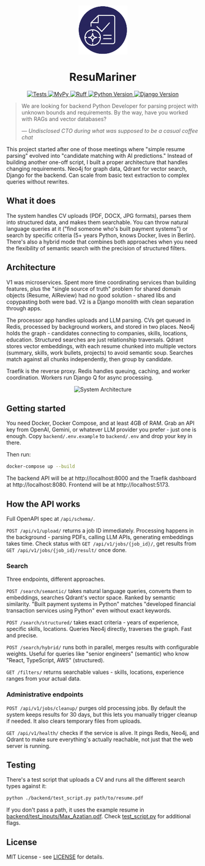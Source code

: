 <p align="center">
  <img src="frontend/public/icons/icon.png" alt="ResuMariner" width="128" height="128" />
</p>
<h1 align="center">ResuMariner</h1>
<p align="center">
  <a href="https://github.com/HardMax71/ResuMariner/actions/workflows/tests.yml">
    <img src="https://github.com/HardMax71/ResuMariner/actions/workflows/tests.yml/badge.svg" alt="Tests" />
  </a>
  <a href="https://github.com/HardMax71/ResuMariner/actions/workflows/mypy.yml">
    <img src="https://github.com/HardMax71/ResuMariner/actions/workflows/mypy.yml/badge.svg" alt="MyPy" />
  </a>
  <a href="https://github.com/HardMax71/ResuMariner/actions/workflows/ruff.yml">
    <img src="https://github.com/HardMax71/ResuMariner/actions/workflows/ruff.yml/badge.svg" alt="Ruff" />
  </a>
  <a href="https://www.python.org/">
    <img src="https://img.shields.io/badge/python-3.12-blue" alt="Python Version" />
  </a>
  <a href="https://github.com/HardMax71/ResuMariner">
    <img src="https://img.shields.io/badge/django-5.1-green" alt="Django Version" />
  </a>
</p>


> We are looking for backend Python Developer for parsing project with unknown bounds and requirements. By the way, have you worked with RAGs and vector databases?
> 
> — *Undisclosed CTO during what was supposed to be a casual coffee chat*

This project started after one of those meetings where "simple resume parsing" evolved into "candidate matching with AI predictions." Instead of building another one-off script, I built a proper architecture that handles changing requirements. Neo4j for graph data, Qdrant for vector search, Django for the backend. Can scale from basic text extraction to complex queries without rewrites.

## What it does

The system handles CV uploads (PDF, DOCX, JPG formats), parses them into structured data, and makes them searchable. You can throw natural language queries at it ("find someone who's built payment systems") or search by specific criteria (5+ years Python, knows Docker, lives in Berlin). There's also a hybrid mode that combines both approaches when you need the flexibility of semantic search with the precision of structured filters.

## Architecture

V1 was microservices. Spent more time coordinating services than building features, plus the "single source of truth" problem for shared domain objects (Resume, AIReview) had no good solution - shared libs and copypasting both were bad. V2 is a Django monolith with clean separation through apps.

The processor app handles uploads and LLM parsing. CVs get queued in Redis, processed by background workers, and stored in two places. Neo4j holds the graph - candidates connecting to companies, skills, locations, education. Structured searches are just relationship traversals. Qdrant stores vector embeddings, with each resume chunked into multiple vectors (summary, skills, work bullets, projects) to avoid semantic soup. Searches match against all chunks independently, then group by candidate.

Traefik is the reverse proxy. Redis handles queuing, caching, and worker coordination. Workers run Django Q for async processing.

<p align="center">
  <img src="http://www.plantuml.com/plantuml/proxy?cache=no&src=https://raw.githubusercontent.com/HardMax71/ResuMariner/main/frontend/public/diagrams/infrastructure.puml" alt="System Architecture" />
</p>

## Getting started

You need Docker, Docker Compose, and at least 4GB of RAM. Grab an API key from OpenAI, Gemini, or whatever LLM provider you prefer - just one is enough. 
Copy `backend/.env.example` to `backend/.env` and drop your key in there.

Then run:
```bash
docker-compose up --build
```

The backend API will be at http://localhost:8000 and the Traefik dashboard at http://localhost:8080. Frontend will be at http://localhost:5173. 

## How the API works

Full OpenAPI spec at `/api/schema/`.

`POST /api/v1/upload/` returns a job ID immediately. Processing happens in the background - parsing PDFs, calling LLM APIs, generating embeddings takes time. Check status with `GET /api/v1/jobs/{job_id}/`, get results from `GET /api/v1/jobs/{job_id}/result/` once done.

### Search

Three endpoints, different approaches.

`POST /search/semantic/` takes natural language queries, converts them to embeddings, searches Qdrant's vector space. Ranked by semantic similarity. "Built payment systems in Python" matches "developed financial transaction services using Python" even without exact keywords.

`POST /search/structured/` takes exact criteria - years of experience, specific skills, locations. Queries Neo4j directly, traverses the graph. Fast and precise.

`POST /search/hybrid/` runs both in parallel, merges results with configurable weights. Useful for queries like "senior engineers" (semantic) who know "React, TypeScript, AWS" (structured).

`GET /filters/` returns searchable values - skills, locations, experience ranges from your actual data.

### Administrative endpoints

`POST /api/v1/jobs/cleanup/` purges old processing jobs. By default the system keeps results for 30 days, but this lets you manually trigger cleanup if needed. 
It also clears temporary files from uploads.

`GET /api/v1/health/` checks if the service is alive. It pings Redis, Neo4j, and Qdrant to make sure everything's actually reachable, not just that the web server is running.

## Testing

There's a test script that uploads a CV and runs all the different search types against it:

```bash
python ./backend/test_script.py path/to/resume.pdf
```

If you don't pass a path, it uses the example resume in [backend/test_inputs/Max_Azatian.pdf](backend/test_inputs/Max_Azatian_CV.pdf). Check [test_script.py](backend/test_script.py) for additional flags.

## License

MIT License - see [LICENSE](LICENSE) for details.
